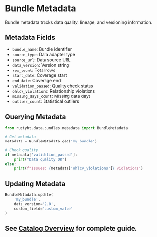 # Bundle Metadata

Bundle metadata tracks data quality, lineage, and versioning information.

## Metadata Fields

- `bundle_name`: Bundle identifier
- `source_type`: Data adapter type
- `source_url`: Data source URL
- `data_version`: Version string
- `row_count`: Total rows
- `start_date`: Coverage start
- `end_date`: Coverage end
- `validation_passed`: Quality check status
- `ohlcv_violations`: Relationship violations
- `missing_days_count`: Missing data days
- `outlier_count`: Statistical outliers

## Querying Metadata

```python
from rustybt.data.bundles.metadata import BundleMetadata

# Get metadata
metadata = BundleMetadata.get('my_bundle')

# Check quality
if metadata['validation_passed']:
    print("Data quality OK")
else:
    print(f"Issues: {metadata['ohlcv_violations']} violations")
```

## Updating Metadata

```python
BundleMetadata.update(
    'my_bundle',
    data_version='2.0',
    custom_field='custom_value'
)
```

## See [Catalog Overview](overview.md) for complete guide.
